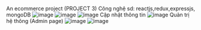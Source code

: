 An ecommerce project (PROJECT 3)
Công nghệ sd: reactjs,redux,expressjs, mongoDB
![image](https://github.com/user-attachments/assets/fe2fa7af-1f11-4ff6-b31a-07c00d53d5b5)
![image](https://github.com/user-attachments/assets/0247e1b2-d460-4cd1-bcbe-e6985e8b9774)
![image](https://github.com/user-attachments/assets/aef705b1-fc92-4477-a5b7-2fac4e36b59d)
Cập nhật thông tin 
![image](https://github.com/user-attachments/assets/dcab0634-9719-4dc6-81c5-20c817336306)
Quản trị hệ thông (Admin page)
![image](https://github.com/user-attachments/assets/fa035816-e214-4645-9fc5-d7e27b33d45b)
![image](https://github.com/user-attachments/assets/6c51d1f4-583d-436d-89b1-1ca47d578307)


